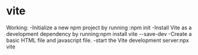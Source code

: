 # vite
Working:
-Initialize a new npm project by running :npm init
-Install Vite as a development dependency by running:npm install vite --save-dev
-Create a basic HTML file and javascript file.
-start the Vite development server:npx vite
